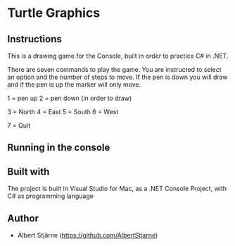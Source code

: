 # Turtle Graphics

## Instructions
This is a drawing game for the Console, built in order to practice C# in .NET.

There are seven commands to play the game. You are instructed to select an option and the number of steps to move. If the pen is down you will draw and if the pen is up the marker will only move.

1 = pen up
2 = pen down (in order to draw)

3 = North
4 = East
5 = South
6 = West

7 = Quit

## Running in the console

## Built with
The project is built in Visual Studio for Mac, as a .NET Console Project, with C# as programming language


## Author
* Albert Stjärne (https://github.com/AlbertStjarne)
